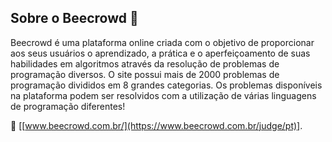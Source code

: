 ## Sobre o Beecrowd :bee:
Beecrowd é uma plataforma online criada com o objetivo de proporcionar aos seus usuários o aprendizado, a prática e o aperfeiçoamento de suas habilidades em algoritmos através da resolução de problemas de programação diversos.
O site possui mais de 2000 problemas de programação divididos em 8 grandes categorias. Os problemas disponíveis na plataforma podem ser resolvidos com a utilização de várias linguagens de programação diferentes!

:link: [[www.beecrowd.com.br/](https://www.beecrowd.com.br/judge/pt)].
